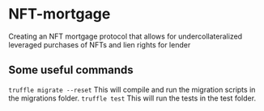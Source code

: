 # NFT-mortgage
Creating an NFT mortgage protocol that allows for undercollateralized leveraged purchases of NFTs and lien rights for lender

## Some useful commands

`truffle migrate --reset` 
This will compile and run the migration scripts in the migrations folder.
`truffle test`
This will run the tests in the test folder.